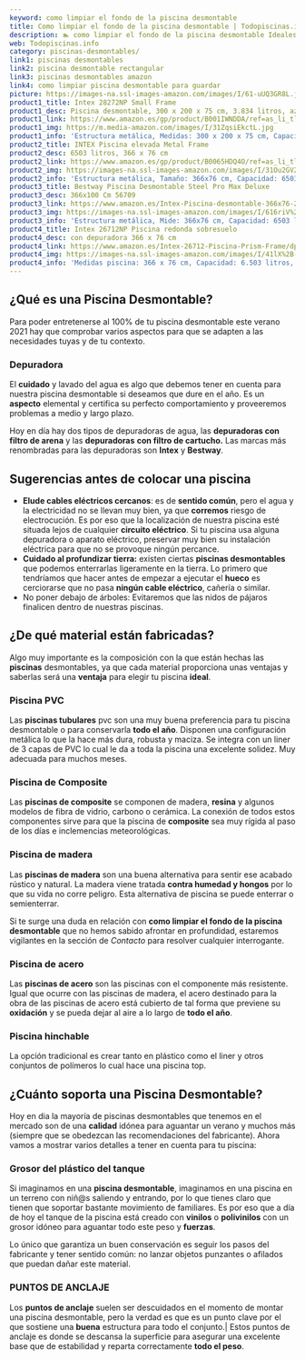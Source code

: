 ```yaml
---
keyword: como limpiar el fondo de la piscina desmontable
title: Como limpiar el fondo de la piscina desmontable | Todopiscinas.info
description: 🏊 como limpiar el fondo de la piscina desmontable Ideales para este verano 2021. Aquí puedes comprar como limpiar el fondo de la piscina desmontable y comparar con otras similares. No dejes escapar como limpiar el fondo de la piscina desmontable a un precio realmente tentador.
web: Todopiscinas.info
category: piscinas-desmontables/
link1: piscinas desmontables
link2: piscina desmontable rectangular
link3: piscinas desmontables amazon
link4: como limpiar piscina desmontable para guardar
picture: https://images-na.ssl-images-amazon.com/images/I/61-uUQ3GR8L.jpg
product1_title: Intex 28272NP Small Frame
product1_desc: Piscina desmontable, 300 x 200 x 75 cm, 3.834 litros, azul
product1_link: https://www.amazon.es/gp/product/B001IWNDDA/ref=as_li_tl?ie=UTF8&camp=3638&creative=24630&creativeASIN=B001IWNDDA&linkCode=as2&tag=todopiscinas0e-21&linkId=25b9d647487c889cb6ef56ed63f50ca1
product1_img: https://m.media-amazon.com/images/I/31ZqsiEkctL.jpg
product1_info: 'Estructura metálica, Medidas: 300 x 200 x 75 cm, Capacidad: 3.834 litros, Para 6 personas (+ 6 años), Fácil montaje, Forma rectangular'
product2_title: INTEX Piscina elevada Metal Frame
product2_desc: 6503 litros, 366 x 76 cm
product2_link: https://www.amazon.es/gp/product/B0065HDQ4O/ref=as_li_tl?ie=UTF8&camp=3638&creative=24630&creativeASIN=B0065HDQ4O&linkCode=as2&tag=todopiscinas0e-21&linkId=ed2430e3ba564d3527ee103df33ed7b3
product2_img: https://images-na.ssl-images-amazon.com/images/I/31Ou2GV2SAL.jpg
product2_info: 'Estructura metálica, Tamaño: 366x76 cm, Capacidad: 6503 litros, Forma circular, De 4 a 7 personas (+6 años)'
product3_title: Bestway Piscina Desmontable Steel Pro Max Deluxe
product3_desc: 366x100 Cm 56709
product3_link: https://www.amazon.es/Intex-Piscina-desmontable-366x76-28210NP/dp/B0065HDQ4O?__mk_es_ES=%C3%85M%C3%85%C5%BD%C3%95%C3%91&crid=25UQGV9HG2INI&dchild=1&keywords=piscinas+desmontables&qid=1615854176&sprefix=piscinas+dem%2Caps%2C201&sr=8-5&linkCode=ll1&tag=todopiscinas0e-21&linkId=34f200977c6cbaab1f3f4d9ac0e64755&language=es_ES&ref_=as_li_ss_tl
product3_img: https://images-na.ssl-images-amazon.com/images/I/616riV%2BiY3L.jpg
product3_info: 'Estructura metálica, Mide: 366x76 cm, Capacidad: 6503 litros, De 4 a 7 personas mayores de 6 años, Forma circular, Tecnología Super-Tough'
product4_title: Intex 26712NP Piscina redonda sobresuelo
product4_desc: con depuradora 366 x 76 cm
product4_link: https://www.amazon.es/Intex-26712-Piscina-Prism-Frame/dp/B07FB823GL?__mk_es_ES=%C3%85M%C3%85%C5%BD%C3%95%C3%91&dchild=1&keywords=piscinas+desmontables+con+depuradora&qid=1615936418&sr=8-5&linkCode=ll1&tag=todopiscinas0e-21&linkId=d98699de7830cd471766fa1daa36de34&language=es_ES&ref_=as_li_ss_tl
product4_img: https://images-na.ssl-images-amazon.com/images/I/41lX%2B-YpibL.jpg
product4_info: 'Medidas piscina: 366 x 76 cm, Capacidad: 6.503 litros, Incluye depuradora de cartucha A, Lona resistente triple capa'
---
```



<external-banner></external-banner>

## ¿Qué es una Piscina Desmontable?



Para poder entretenerse al 100% de tu piscina desmontable este verano 2021 hay que comprobar varios aspectos para que se adapten a las necesidades tuyas y de tu contexto.


### Depuradora

El **cuidado** y lavado del agua es algo que debemos tener en cuenta para nuestra piscina desmontable si deseamos que dure en el año. Es un **aspecto** elemental y certifica su perfecto comportamiento y proveeremos problemas a medio y largo plazo.

Hoy en día hay dos tipos de depuradoras de agua, las **depuradoras con filtro de arena** y  las **depuradoras** **con filtro de cartucho.** Las marcas más renombradas para las depuradoras son **Intex** y **Bestway**.


## Sugerencias antes de colocar una piscina



*   **Elude cables eléctricos cercanos**: es de **sentido común**, pero el agua y la electricidad no se llevan muy bien, ya que **corremos** riesgo de electrocución. Es por eso que la localización de nuestra piscina esté situada lejos de cualquier **circuito eléctrico**. Si tu piscina usa alguna depuradora o aparato eléctrico, preservar muy bien su instalación eléctrica para que no se provoque ningún percance.
*   **Cuidado al profundizar tierra:** existen ciertas **piscinas desmontables** que podemos enterrarlas ligeramente en la tierra. Lo primero  que tendríamos que hacer antes de empezar a ejecutar el **hueco** es cerciorarse que no pasa **ningún cable eléctrico**, cañería o similar.
*   No poner debajo de árboles: Evitaremos que las nidos de pájaros finalicen dentro de nuestras piscinas.


## ¿De qué material están fabricadas?

Algo muy importante es la composición con la que están hechas las **piscinas** desmontables, ya que cada material proporciona unas ventajas y saberlas  será una **ventaja** para elegir tu piscina **ideal**.


### Piscina  PVC

Las **piscinas tubulares** pvc son una muy buena preferencia para tu piscina desmontable o para conservarla **todo el año**. Disponen una configuración metálica lo que la hace más dura, robusta y maciza. Se integra con un liner de 3 capas de PVC lo cual le da a toda la piscina una excelente solidez. Muy adecuada para muchos meses.


### Piscina de Composite

Las **piscinas de composite** se componen de madera, **resina** y algunos modelos de fibra de vidrio, carbono o cerámica. La conexión de todos estos componentes sirve para que la piscina de **composite** sea muy rígida al paso de los días e inclemencias meteorológicas.


### Piscina de madera

Las **piscinas de madera** son una buena alternativa para sentir ese acabado rústico y natural. La madera viene tratada **contra humedad y hongos** por lo que su vida no corre peligro. Esta alternativa de piscina se puede enterrar o semienterrar.

Si te surge una duda en relación con **como limpiar el fondo de la piscina desmontable** que no hemos sabido afrontar en profundidad, estaremos vigilantes en la sección de _Contacto_ para resolver cualquier interrogante.


### Piscina de acero

Las **piscinas de acero** son las piscinas con el componente más resistente. Igual que ocurre con las piscinas de madera, el acero destinado para la obra de las piscinas de acero está cubierto de tal forma que previene su **oxidación** y se pueda dejar al aire a lo largo de **todo el año**.


### Piscina hinchable

 La opción tradicional es crear tanto en plástico como el liner y otros conjuntos de polímeros lo cual hace una piscina top.


## ¿Cuánto soporta una Piscina Desmontable?

Hoy en dia la mayoría de piscinas desmontables que tenemos en el mercado son de una **calidad** idónea para aguantar un verano y muchos más (siempre que se obedezcan las recomendaciones del fabricante). Ahora vamos a mostrar varios detalles a tener en cuenta para tu piscina:


### Grosor del plástico del tanque

Si imaginamos en una **piscina desmontable**, imaginamos en una piscina en un terreno con niñ@s saliendo y entrando, por lo que tienes claro que tienen que soportar bastante movimiento de familiares. Es por eso que a día de hoy el tanque de la piscina está creado con **vinilos** o **polivinilos** con un grosor idóneo para aguantar todo este peso y **fuerzas**.

Lo único que garantiza un	 buen conservación es seguir los pasos del fabricante y tener sentido común: no lanzar objetos punzantes o afilados que puedan dañar este material.


### PUNTOS DE ANCLAJE

Los **puntos de anclaje** suelen ser descuidados en el momento de montar una piscina desmontable, pero la verdad es que es un punto clave por el que sostiene una **buena** estructura para todo el conjunto.| Estos puntos de anclaje es donde se descansa la superficie para asegurar una excelente base que de estabilidad y reparta correctamente **todo el peso**.

<brand-panel :title=product1_title :desc=product1_desc :img=product1_img :link=product1_link></brand-panel>

<stats-list :link1=link1 :link2=link2 :link3=link3 :link4=link4 :category=category></stats-list>